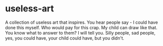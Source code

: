 # useless-art
A collection of useless art that inspires. 
You hear people say -
I could have done this myself.
Who would pay for this crap.
My child can draw like that.
You know what to answer to them? I will tell you.
Silly people, sad people, yes, you could have, your child could have, but you didn't. 
